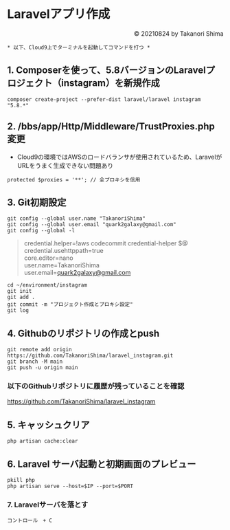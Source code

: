 # Laravelアプリ作成
<p style='text-align: right;'> &copy; 20210824 by Takanori Shima </p>

```
* 以下、Cloud9上でターミナルを起動してコマンドを打つ *
```
## 1. Composerを使って、5.8バージョンのLaravelプロジェクト（instagram）を新規作成
```
composer create-project --prefer-dist laravel/laravel instagram "5.8.*"
```

## 2. /bbs/app/Http/Middleware/TrustProxies.php 変更
* Cloud9の環境ではAWSのロードバランサが使用されているため、LaravelがURLをうまく生成できない問題あり 
```
protected $proxies = '**'; // 全プロキシを信用
```

## 3. Git初期設定
```
git config --global user.name "TakanoriShima"
git config --global user.email "quark2galaxy@gmail.com"
git config --global -l
```
> credential.helper=!aws codecommit credential-helper $@<br>
> credential.usehttppath=true<br>
> core.editor=nano<br>
> user.name=TakanoriShima<br>
> user.email=quark2galaxy@gmail.com<br>

```
cd ~/environment/instagram
git init
git add .
git commit -m "プロジェクト作成とプロキシ設定"
git log
```

## 4. Githubのリポジトリの作成とpush
```
git remote add origin https://github.com/TakanoriShima/laravel_instagram.git
git branch -M main
git push -u origin main
```

### 以下のGithubリポジトリに履歴が残っていることを確認
https://github.com/TakanoriShima/laravel_instagram

## 5. キャッシュクリア
```
php artisan cache:clear
```

## 6. Laravel サーバ起動と初期画面のプレビュー
```
pkill php
php artisan serve --host=$IP --port=$PORT
```

### 7. Laravelサーバを落とす
```
コントロール　+ C
```

